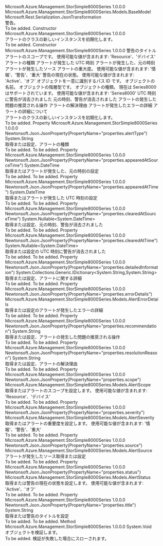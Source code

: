 <Type Name="Alert" FullName="Microsoft.Azure.Management.StorSimple8000Series.Models.Alert">
  <TypeSignature Language="C#" Value="public class Alert : Microsoft.Azure.Management.StorSimple8000Series.Models.BaseModel" />
  <TypeSignature Language="ILAsm" Value=".class public auto ansi beforefieldinit Alert extends Microsoft.Azure.Management.StorSimple8000Series.Models.BaseModel" />
  <TypeSignature Language="DocId" Value="T:Microsoft.Azure.Management.StorSimple8000Series.Models.Alert" />
  <TypeSignature Language="VB.NET" Value="Public Class Alert&#xA;Inherits BaseModel" />
  <TypeSignature Language="F#" Value="type Alert = class&#xA;    inherit BaseModel" />
  <AssemblyInfo>
    <AssemblyName>Microsoft.Azure.Management.StorSimple8000Series</AssemblyName>
    <AssemblyVersion>1.0.0.0</AssemblyVersion>
  </AssemblyInfo>
  <Base>
    <BaseTypeName>Microsoft.Azure.Management.StorSimple8000Series.Models.BaseModel</BaseTypeName>
  </Base>
  <Interfaces />
  <Attributes>
    <Attribute>
      <AttributeName>Microsoft.Rest.Serialization.JsonTransformation</AttributeName>
    </Attribute>
  </Attributes>
  <Docs>
    <summary>
            警告。
            </summary>
    <remarks>To be added.</remarks>
  </Docs>
  <Members>
    <Member MemberName=".ctor">
      <MemberSignature Language="C#" Value="public Alert ();" />
      <MemberSignature Language="ILAsm" Value=".method public hidebysig specialname rtspecialname instance void .ctor() cil managed" />
      <MemberSignature Language="DocId" Value="M:Microsoft.Azure.Management.StorSimple8000Series.Models.Alert.#ctor" />
      <MemberSignature Language="VB.NET" Value="Public Sub New ()" />
      <MemberType>Constructor</MemberType>
      <AssemblyInfo>
        <AssemblyName>Microsoft.Azure.Management.StorSimple8000Series</AssemblyName>
        <AssemblyVersion>1.0.0.0</AssemblyVersion>
      </AssemblyInfo>
      <Parameters />
      <Docs>
        <summary>
            アラートのクラスの新しいインスタンスを初期化します。
            </summary>
        <remarks>To be added.</remarks>
      </Docs>
    </Member>
    <Member MemberName=".ctor">
      <MemberSignature Language="C#" Value="public Alert (string title, Microsoft.Azure.Management.StorSimple8000Series.Models.AlertScope scope, string alertType, DateTime appearedAtTime, DateTime appearedAtSourceTime, Microsoft.Azure.Management.StorSimple8000Series.Models.AlertSource source, Microsoft.Azure.Management.StorSimple8000Series.Models.AlertSeverity severity, Microsoft.Azure.Management.StorSimple8000Series.Models.AlertStatus status, string id = null, string name = null, string type = null, Nullable&lt;Microsoft.Azure.Management.StorSimple8000Series.Models.Kind&gt; kind = null, Nullable&lt;DateTime&gt; clearedAtTime = null, Nullable&lt;DateTime&gt; clearedAtSourceTime = null, string recommendation = null, string resolutionReason = null, Microsoft.Azure.Management.StorSimple8000Series.Models.AlertErrorDetails errorDetails = null, System.Collections.Generic.IDictionary&lt;string,string&gt; detailedInformation = null);" />
      <MemberSignature Language="ILAsm" Value=".method public hidebysig specialname rtspecialname instance void .ctor(string title, valuetype Microsoft.Azure.Management.StorSimple8000Series.Models.AlertScope scope, string alertType, valuetype System.DateTime appearedAtTime, valuetype System.DateTime appearedAtSourceTime, class Microsoft.Azure.Management.StorSimple8000Series.Models.AlertSource source, valuetype Microsoft.Azure.Management.StorSimple8000Series.Models.AlertSeverity severity, valuetype Microsoft.Azure.Management.StorSimple8000Series.Models.AlertStatus status, string id, string name, string type, valuetype System.Nullable`1&lt;valuetype Microsoft.Azure.Management.StorSimple8000Series.Models.Kind&gt; kind, valuetype System.Nullable`1&lt;valuetype System.DateTime&gt; clearedAtTime, valuetype System.Nullable`1&lt;valuetype System.DateTime&gt; clearedAtSourceTime, string recommendation, string resolutionReason, class Microsoft.Azure.Management.StorSimple8000Series.Models.AlertErrorDetails errorDetails, class System.Collections.Generic.IDictionary`2&lt;string, string&gt; detailedInformation) cil managed" />
      <MemberSignature Language="DocId" Value="M:Microsoft.Azure.Management.StorSimple8000Series.Models.Alert.#ctor(System.String,Microsoft.Azure.Management.StorSimple8000Series.Models.AlertScope,System.String,System.DateTime,System.DateTime,Microsoft.Azure.Management.StorSimple8000Series.Models.AlertSource,Microsoft.Azure.Management.StorSimple8000Series.Models.AlertSeverity,Microsoft.Azure.Management.StorSimple8000Series.Models.AlertStatus,System.String,System.String,System.String,System.Nullable{Microsoft.Azure.Management.StorSimple8000Series.Models.Kind},System.Nullable{System.DateTime},System.Nullable{System.DateTime},System.String,System.String,Microsoft.Azure.Management.StorSimple8000Series.Models.AlertErrorDetails,System.Collections.Generic.IDictionary{System.String,System.String})" />
      <MemberSignature Language="VB.NET" Value="Public Sub New (title As String, scope As AlertScope, alertType As String, appearedAtTime As DateTime, appearedAtSourceTime As DateTime, source As AlertSource, severity As AlertSeverity, status As AlertStatus, Optional id As String = null, Optional name As String = null, Optional type As String = null, Optional kind As Nullable(Of Kind) = null, Optional clearedAtTime As Nullable(Of DateTime) = null, Optional clearedAtSourceTime As Nullable(Of DateTime) = null, Optional recommendation As String = null, Optional resolutionReason As String = null, Optional errorDetails As AlertErrorDetails = null, Optional detailedInformation As IDictionary(Of String, String) = null)" />
      <MemberSignature Language="F#" Value="new Microsoft.Azure.Management.StorSimple8000Series.Models.Alert : string * Microsoft.Azure.Management.StorSimple8000Series.Models.AlertScope * string * DateTime * DateTime * Microsoft.Azure.Management.StorSimple8000Series.Models.AlertSource * Microsoft.Azure.Management.StorSimple8000Series.Models.AlertSeverity * Microsoft.Azure.Management.StorSimple8000Series.Models.AlertStatus * string * string * string * Nullable&lt;Microsoft.Azure.Management.StorSimple8000Series.Models.Kind&gt; * Nullable&lt;DateTime&gt; * Nullable&lt;DateTime&gt; * string * string * Microsoft.Azure.Management.StorSimple8000Series.Models.AlertErrorDetails * System.Collections.Generic.IDictionary&lt;string, string&gt; -&gt; Microsoft.Azure.Management.StorSimple8000Series.Models.Alert" Usage="new Microsoft.Azure.Management.StorSimple8000Series.Models.Alert (title, scope, alertType, appearedAtTime, appearedAtSourceTime, source, severity, status, id, name, type, kind, clearedAtTime, clearedAtSourceTime, recommendation, resolutionReason, errorDetails, detailedInformation)" />
      <MemberType>Constructor</MemberType>
      <AssemblyInfo>
        <AssemblyName>Microsoft.Azure.Management.StorSimple8000Series</AssemblyName>
        <AssemblyVersion>1.0.0.0</AssemblyVersion>
      </AssemblyInfo>
      <Parameters>
        <Parameter Name="title" Type="System.String" />
        <Parameter Name="scope" Type="Microsoft.Azure.Management.StorSimple8000Series.Models.AlertScope" />
        <Parameter Name="alertType" Type="System.String" />
        <Parameter Name="appearedAtTime" Type="System.DateTime" />
        <Parameter Name="appearedAtSourceTime" Type="System.DateTime" />
        <Parameter Name="source" Type="Microsoft.Azure.Management.StorSimple8000Series.Models.AlertSource" />
        <Parameter Name="severity" Type="Microsoft.Azure.Management.StorSimple8000Series.Models.AlertSeverity" />
        <Parameter Name="status" Type="Microsoft.Azure.Management.StorSimple8000Series.Models.AlertStatus" />
        <Parameter Name="id" Type="System.String" />
        <Parameter Name="name" Type="System.String" />
        <Parameter Name="type" Type="System.String" />
        <Parameter Name="kind" Type="System.Nullable&lt;Microsoft.Azure.Management.StorSimple8000Series.Models.Kind&gt;" />
        <Parameter Name="clearedAtTime" Type="System.Nullable&lt;System.DateTime&gt;" />
        <Parameter Name="clearedAtSourceTime" Type="System.Nullable&lt;System.DateTime&gt;" />
        <Parameter Name="recommendation" Type="System.String" />
        <Parameter Name="resolutionReason" Type="System.String" />
        <Parameter Name="errorDetails" Type="Microsoft.Azure.Management.StorSimple8000Series.Models.AlertErrorDetails" />
        <Parameter Name="detailedInformation" Type="System.Collections.Generic.IDictionary&lt;System.String,System.String&gt;" />
      </Parameters>
      <Docs>
        <param name="title">警告のタイトル</param>
        <param name="scope">アラートのスコープです。 使用可能な値が含まれます: 'Resource'、'デバイス'</param>
        <param name="alertType">アラートの種類</param>
        <param name="appearedAtTime">アラートが発生した UTC 時刻</param>
        <param name="appearedAtSourceTime">アラートが発生した、元の時刻</param>
        <param name="source">アラートが発生したソース</param>
        <param name="severity">アラートの重大度。 使用可能な値が含まれます: '情報'、'警告'、'重大'</param>
        <param name="status">警告の現在の状態。 使用可能な値が含まれます: 'Active'、'オフ'</param>
        <param name="id">オブジェクトを一意に識別するパス ID です。</param>
        <param name="name">オブジェクトの名前。</param>
        <param name="type">オブジェクトの階層型です。</param>
        <param name="kind">オブジェクトの種類。 現在は Series8000 はサポートされています。 使用可能な値が含まれます: 'Series8000'</param>
        <param name="clearedAtTime">UTC 時刻に警告が消去されました</param>
        <param name="clearedAtSourceTime">元の時刻、警告が消去されました</param>
        <param name="recommendation">アラートの発生した問題の推奨される操作</param>
        <param name="resolutionReason">アラートの解決理由</param>
        <param name="errorDetails">アラートが発生したエラーの詳細</param>
        <param name="detailedInformation">アラートの詳細について</param>
        <summary>
            アラートのクラスの新しいインスタンスを初期化します。
            </summary>
        <remarks>To be added.</remarks>
      </Docs>
    </Member>
    <Member MemberName="AlertType">
      <MemberSignature Language="C#" Value="public string AlertType { get; set; }" />
      <MemberSignature Language="ILAsm" Value=".property instance string AlertType" />
      <MemberSignature Language="DocId" Value="P:Microsoft.Azure.Management.StorSimple8000Series.Models.Alert.AlertType" />
      <MemberSignature Language="VB.NET" Value="Public Property AlertType As String" />
      <MemberSignature Language="F#" Value="member this.AlertType : string with get, set" Usage="Microsoft.Azure.Management.StorSimple8000Series.Models.Alert.AlertType" />
      <MemberType>Property</MemberType>
      <AssemblyInfo>
        <AssemblyName>Microsoft.Azure.Management.StorSimple8000Series</AssemblyName>
        <AssemblyVersion>1.0.0.0</AssemblyVersion>
      </AssemblyInfo>
      <Attributes>
        <Attribute>
          <AttributeName>Newtonsoft.Json.JsonProperty(PropertyName="properties.alertType")</AttributeName>
        </Attribute>
      </Attributes>
      <ReturnValue>
        <ReturnType>System.String</ReturnType>
      </ReturnValue>
      <Docs>
        <summary>
            取得または設定、アラートの種類
            </summary>
        <value>To be added.</value>
        <remarks>To be added.</remarks>
      </Docs>
    </Member>
    <Member MemberName="AppearedAtSourceTime">
      <MemberSignature Language="C#" Value="public DateTime AppearedAtSourceTime { get; set; }" />
      <MemberSignature Language="ILAsm" Value=".property instance valuetype System.DateTime AppearedAtSourceTime" />
      <MemberSignature Language="DocId" Value="P:Microsoft.Azure.Management.StorSimple8000Series.Models.Alert.AppearedAtSourceTime" />
      <MemberSignature Language="VB.NET" Value="Public Property AppearedAtSourceTime As DateTime" />
      <MemberSignature Language="F#" Value="member this.AppearedAtSourceTime : DateTime with get, set" Usage="Microsoft.Azure.Management.StorSimple8000Series.Models.Alert.AppearedAtSourceTime" />
      <MemberType>Property</MemberType>
      <AssemblyInfo>
        <AssemblyName>Microsoft.Azure.Management.StorSimple8000Series</AssemblyName>
        <AssemblyVersion>1.0.0.0</AssemblyVersion>
      </AssemblyInfo>
      <Attributes>
        <Attribute>
          <AttributeName>Newtonsoft.Json.JsonProperty(PropertyName="properties.appearedAtSourceTime")</AttributeName>
        </Attribute>
      </Attributes>
      <ReturnValue>
        <ReturnType>System.DateTime</ReturnType>
      </ReturnValue>
      <Docs>
        <summary>
            取得またはアラートが発生した、元の時刻の設定
            </summary>
        <value>To be added.</value>
        <remarks>To be added.</remarks>
      </Docs>
    </Member>
    <Member MemberName="AppearedAtTime">
      <MemberSignature Language="C#" Value="public DateTime AppearedAtTime { get; set; }" />
      <MemberSignature Language="ILAsm" Value=".property instance valuetype System.DateTime AppearedAtTime" />
      <MemberSignature Language="DocId" Value="P:Microsoft.Azure.Management.StorSimple8000Series.Models.Alert.AppearedAtTime" />
      <MemberSignature Language="VB.NET" Value="Public Property AppearedAtTime As DateTime" />
      <MemberSignature Language="F#" Value="member this.AppearedAtTime : DateTime with get, set" Usage="Microsoft.Azure.Management.StorSimple8000Series.Models.Alert.AppearedAtTime" />
      <MemberType>Property</MemberType>
      <AssemblyInfo>
        <AssemblyName>Microsoft.Azure.Management.StorSimple8000Series</AssemblyName>
        <AssemblyVersion>1.0.0.0</AssemblyVersion>
      </AssemblyInfo>
      <Attributes>
        <Attribute>
          <AttributeName>Newtonsoft.Json.JsonProperty(PropertyName="properties.appearedAtTime")</AttributeName>
        </Attribute>
      </Attributes>
      <ReturnValue>
        <ReturnType>System.DateTime</ReturnType>
      </ReturnValue>
      <Docs>
        <summary>
            取得またはアラートが発生した UTC 時刻の設定
            </summary>
        <value>To be added.</value>
        <remarks>To be added.</remarks>
      </Docs>
    </Member>
    <Member MemberName="ClearedAtSourceTime">
      <MemberSignature Language="C#" Value="public Nullable&lt;DateTime&gt; ClearedAtSourceTime { get; set; }" />
      <MemberSignature Language="ILAsm" Value=".property instance valuetype System.Nullable`1&lt;valuetype System.DateTime&gt; ClearedAtSourceTime" />
      <MemberSignature Language="DocId" Value="P:Microsoft.Azure.Management.StorSimple8000Series.Models.Alert.ClearedAtSourceTime" />
      <MemberSignature Language="VB.NET" Value="Public Property ClearedAtSourceTime As Nullable(Of DateTime)" />
      <MemberSignature Language="F#" Value="member this.ClearedAtSourceTime : Nullable&lt;DateTime&gt; with get, set" Usage="Microsoft.Azure.Management.StorSimple8000Series.Models.Alert.ClearedAtSourceTime" />
      <MemberType>Property</MemberType>
      <AssemblyInfo>
        <AssemblyName>Microsoft.Azure.Management.StorSimple8000Series</AssemblyName>
        <AssemblyVersion>1.0.0.0</AssemblyVersion>
      </AssemblyInfo>
      <Attributes>
        <Attribute>
          <AttributeName>Newtonsoft.Json.JsonProperty(PropertyName="properties.clearedAtSourceTime")</AttributeName>
        </Attribute>
      </Attributes>
      <ReturnValue>
        <ReturnType>System.Nullable&lt;System.DateTime&gt;</ReturnType>
      </ReturnValue>
      <Docs>
        <summary>
            取得または設定、元の時刻、警告が消去されました
            </summary>
        <value>To be added.</value>
        <remarks>To be added.</remarks>
      </Docs>
    </Member>
    <Member MemberName="ClearedAtTime">
      <MemberSignature Language="C#" Value="public Nullable&lt;DateTime&gt; ClearedAtTime { get; set; }" />
      <MemberSignature Language="ILAsm" Value=".property instance valuetype System.Nullable`1&lt;valuetype System.DateTime&gt; ClearedAtTime" />
      <MemberSignature Language="DocId" Value="P:Microsoft.Azure.Management.StorSimple8000Series.Models.Alert.ClearedAtTime" />
      <MemberSignature Language="VB.NET" Value="Public Property ClearedAtTime As Nullable(Of DateTime)" />
      <MemberSignature Language="F#" Value="member this.ClearedAtTime : Nullable&lt;DateTime&gt; with get, set" Usage="Microsoft.Azure.Management.StorSimple8000Series.Models.Alert.ClearedAtTime" />
      <MemberType>Property</MemberType>
      <AssemblyInfo>
        <AssemblyName>Microsoft.Azure.Management.StorSimple8000Series</AssemblyName>
        <AssemblyVersion>1.0.0.0</AssemblyVersion>
      </AssemblyInfo>
      <Attributes>
        <Attribute>
          <AttributeName>Newtonsoft.Json.JsonProperty(PropertyName="properties.clearedAtTime")</AttributeName>
        </Attribute>
      </Attributes>
      <ReturnValue>
        <ReturnType>System.Nullable&lt;System.DateTime&gt;</ReturnType>
      </ReturnValue>
      <Docs>
        <summary>
            取得または設定の UTC 時刻に警告が消去されました
            </summary>
        <value>To be added.</value>
        <remarks>To be added.</remarks>
      </Docs>
    </Member>
    <Member MemberName="DetailedInformation">
      <MemberSignature Language="C#" Value="public System.Collections.Generic.IDictionary&lt;string,string&gt; DetailedInformation { get; set; }" />
      <MemberSignature Language="ILAsm" Value=".property instance class System.Collections.Generic.IDictionary`2&lt;string, string&gt; DetailedInformation" />
      <MemberSignature Language="DocId" Value="P:Microsoft.Azure.Management.StorSimple8000Series.Models.Alert.DetailedInformation" />
      <MemberSignature Language="VB.NET" Value="Public Property DetailedInformation As IDictionary(Of String, String)" />
      <MemberSignature Language="F#" Value="member this.DetailedInformation : System.Collections.Generic.IDictionary&lt;string, string&gt; with get, set" Usage="Microsoft.Azure.Management.StorSimple8000Series.Models.Alert.DetailedInformation" />
      <MemberType>Property</MemberType>
      <AssemblyInfo>
        <AssemblyName>Microsoft.Azure.Management.StorSimple8000Series</AssemblyName>
        <AssemblyVersion>1.0.0.0</AssemblyVersion>
      </AssemblyInfo>
      <Attributes>
        <Attribute>
          <AttributeName>Newtonsoft.Json.JsonProperty(PropertyName="properties.detailedInformation")</AttributeName>
        </Attribute>
      </Attributes>
      <ReturnValue>
        <ReturnType>System.Collections.Generic.IDictionary&lt;System.String,System.String&gt;</ReturnType>
      </ReturnValue>
      <Docs>
        <summary>
            取得または設定、アラートに関する詳細
            </summary>
        <value>To be added.</value>
        <remarks>To be added.</remarks>
      </Docs>
    </Member>
    <Member MemberName="ErrorDetails">
      <MemberSignature Language="C#" Value="public Microsoft.Azure.Management.StorSimple8000Series.Models.AlertErrorDetails ErrorDetails { get; set; }" />
      <MemberSignature Language="ILAsm" Value=".property instance class Microsoft.Azure.Management.StorSimple8000Series.Models.AlertErrorDetails ErrorDetails" />
      <MemberSignature Language="DocId" Value="P:Microsoft.Azure.Management.StorSimple8000Series.Models.Alert.ErrorDetails" />
      <MemberSignature Language="VB.NET" Value="Public Property ErrorDetails As AlertErrorDetails" />
      <MemberSignature Language="F#" Value="member this.ErrorDetails : Microsoft.Azure.Management.StorSimple8000Series.Models.AlertErrorDetails with get, set" Usage="Microsoft.Azure.Management.StorSimple8000Series.Models.Alert.ErrorDetails" />
      <MemberType>Property</MemberType>
      <AssemblyInfo>
        <AssemblyName>Microsoft.Azure.Management.StorSimple8000Series</AssemblyName>
        <AssemblyVersion>1.0.0.0</AssemblyVersion>
      </AssemblyInfo>
      <Attributes>
        <Attribute>
          <AttributeName>Newtonsoft.Json.JsonProperty(PropertyName="properties.errorDetails")</AttributeName>
        </Attribute>
      </Attributes>
      <ReturnValue>
        <ReturnType>Microsoft.Azure.Management.StorSimple8000Series.Models.AlertErrorDetails</ReturnType>
      </ReturnValue>
      <Docs>
        <summary>
            取得または設定のアラートが発生したエラーの詳細
            </summary>
        <value>To be added.</value>
        <remarks>To be added.</remarks>
      </Docs>
    </Member>
    <Member MemberName="Recommendation">
      <MemberSignature Language="C#" Value="public string Recommendation { get; set; }" />
      <MemberSignature Language="ILAsm" Value=".property instance string Recommendation" />
      <MemberSignature Language="DocId" Value="P:Microsoft.Azure.Management.StorSimple8000Series.Models.Alert.Recommendation" />
      <MemberSignature Language="VB.NET" Value="Public Property Recommendation As String" />
      <MemberSignature Language="F#" Value="member this.Recommendation : string with get, set" Usage="Microsoft.Azure.Management.StorSimple8000Series.Models.Alert.Recommendation" />
      <MemberType>Property</MemberType>
      <AssemblyInfo>
        <AssemblyName>Microsoft.Azure.Management.StorSimple8000Series</AssemblyName>
        <AssemblyVersion>1.0.0.0</AssemblyVersion>
      </AssemblyInfo>
      <Attributes>
        <Attribute>
          <AttributeName>Newtonsoft.Json.JsonProperty(PropertyName="properties.recommendation")</AttributeName>
        </Attribute>
      </Attributes>
      <ReturnValue>
        <ReturnType>System.String</ReturnType>
      </ReturnValue>
      <Docs>
        <summary>
            取得または設定、アラートの発生した問題の推奨される操作
            </summary>
        <value>To be added.</value>
        <remarks>To be added.</remarks>
      </Docs>
    </Member>
    <Member MemberName="ResolutionReason">
      <MemberSignature Language="C#" Value="public string ResolutionReason { get; set; }" />
      <MemberSignature Language="ILAsm" Value=".property instance string ResolutionReason" />
      <MemberSignature Language="DocId" Value="P:Microsoft.Azure.Management.StorSimple8000Series.Models.Alert.ResolutionReason" />
      <MemberSignature Language="VB.NET" Value="Public Property ResolutionReason As String" />
      <MemberSignature Language="F#" Value="member this.ResolutionReason : string with get, set" Usage="Microsoft.Azure.Management.StorSimple8000Series.Models.Alert.ResolutionReason" />
      <MemberType>Property</MemberType>
      <AssemblyInfo>
        <AssemblyName>Microsoft.Azure.Management.StorSimple8000Series</AssemblyName>
        <AssemblyVersion>1.0.0.0</AssemblyVersion>
      </AssemblyInfo>
      <Attributes>
        <Attribute>
          <AttributeName>Newtonsoft.Json.JsonProperty(PropertyName="properties.resolutionReason")</AttributeName>
        </Attribute>
      </Attributes>
      <ReturnValue>
        <ReturnType>System.String</ReturnType>
      </ReturnValue>
      <Docs>
        <summary>
            取得または設定、アラートの解決理由
            </summary>
        <value>To be added.</value>
        <remarks>To be added.</remarks>
      </Docs>
    </Member>
    <Member MemberName="Scope">
      <MemberSignature Language="C#" Value="public Microsoft.Azure.Management.StorSimple8000Series.Models.AlertScope Scope { get; set; }" />
      <MemberSignature Language="ILAsm" Value=".property instance valuetype Microsoft.Azure.Management.StorSimple8000Series.Models.AlertScope Scope" />
      <MemberSignature Language="DocId" Value="P:Microsoft.Azure.Management.StorSimple8000Series.Models.Alert.Scope" />
      <MemberSignature Language="VB.NET" Value="Public Property Scope As AlertScope" />
      <MemberSignature Language="F#" Value="member this.Scope : Microsoft.Azure.Management.StorSimple8000Series.Models.AlertScope with get, set" Usage="Microsoft.Azure.Management.StorSimple8000Series.Models.Alert.Scope" />
      <MemberType>Property</MemberType>
      <AssemblyInfo>
        <AssemblyName>Microsoft.Azure.Management.StorSimple8000Series</AssemblyName>
        <AssemblyVersion>1.0.0.0</AssemblyVersion>
      </AssemblyInfo>
      <Attributes>
        <Attribute>
          <AttributeName>Newtonsoft.Json.JsonProperty(PropertyName="properties.scope")</AttributeName>
        </Attribute>
      </Attributes>
      <ReturnValue>
        <ReturnType>Microsoft.Azure.Management.StorSimple8000Series.Models.AlertScope</ReturnType>
      </ReturnValue>
      <Docs>
        <summary>
            取得またはアラートのスコープを設定します。 使用可能な値が含まれます: 'Resource'、'デバイス'
            </summary>
        <value>To be added.</value>
        <remarks>To be added.</remarks>
      </Docs>
    </Member>
    <Member MemberName="Severity">
      <MemberSignature Language="C#" Value="public Microsoft.Azure.Management.StorSimple8000Series.Models.AlertSeverity Severity { get; set; }" />
      <MemberSignature Language="ILAsm" Value=".property instance valuetype Microsoft.Azure.Management.StorSimple8000Series.Models.AlertSeverity Severity" />
      <MemberSignature Language="DocId" Value="P:Microsoft.Azure.Management.StorSimple8000Series.Models.Alert.Severity" />
      <MemberSignature Language="VB.NET" Value="Public Property Severity As AlertSeverity" />
      <MemberSignature Language="F#" Value="member this.Severity : Microsoft.Azure.Management.StorSimple8000Series.Models.AlertSeverity with get, set" Usage="Microsoft.Azure.Management.StorSimple8000Series.Models.Alert.Severity" />
      <MemberType>Property</MemberType>
      <AssemblyInfo>
        <AssemblyName>Microsoft.Azure.Management.StorSimple8000Series</AssemblyName>
        <AssemblyVersion>1.0.0.0</AssemblyVersion>
      </AssemblyInfo>
      <Attributes>
        <Attribute>
          <AttributeName>Newtonsoft.Json.JsonProperty(PropertyName="properties.severity")</AttributeName>
        </Attribute>
      </Attributes>
      <ReturnValue>
        <ReturnType>Microsoft.Azure.Management.StorSimple8000Series.Models.AlertSeverity</ReturnType>
      </ReturnValue>
      <Docs>
        <summary>
            取得またはアラートの重要度を設定します。 使用可能な値が含まれます: '情報'、'警告'、'重大'
            </summary>
        <value>To be added.</value>
        <remarks>To be added.</remarks>
      </Docs>
    </Member>
    <Member MemberName="Source">
      <MemberSignature Language="C#" Value="public Microsoft.Azure.Management.StorSimple8000Series.Models.AlertSource Source { get; set; }" />
      <MemberSignature Language="ILAsm" Value=".property instance class Microsoft.Azure.Management.StorSimple8000Series.Models.AlertSource Source" />
      <MemberSignature Language="DocId" Value="P:Microsoft.Azure.Management.StorSimple8000Series.Models.Alert.Source" />
      <MemberSignature Language="VB.NET" Value="Public Property Source As AlertSource" />
      <MemberSignature Language="F#" Value="member this.Source : Microsoft.Azure.Management.StorSimple8000Series.Models.AlertSource with get, set" Usage="Microsoft.Azure.Management.StorSimple8000Series.Models.Alert.Source" />
      <MemberType>Property</MemberType>
      <AssemblyInfo>
        <AssemblyName>Microsoft.Azure.Management.StorSimple8000Series</AssemblyName>
        <AssemblyVersion>1.0.0.0</AssemblyVersion>
      </AssemblyInfo>
      <Attributes>
        <Attribute>
          <AttributeName>Newtonsoft.Json.JsonProperty(PropertyName="properties.source")</AttributeName>
        </Attribute>
      </Attributes>
      <ReturnValue>
        <ReturnType>Microsoft.Azure.Management.StorSimple8000Series.Models.AlertSource</ReturnType>
      </ReturnValue>
      <Docs>
        <summary>
            アラートが発生したソース取得または設定
            </summary>
        <value>To be added.</value>
        <remarks>To be added.</remarks>
      </Docs>
    </Member>
    <Member MemberName="Status">
      <MemberSignature Language="C#" Value="public Microsoft.Azure.Management.StorSimple8000Series.Models.AlertStatus Status { get; set; }" />
      <MemberSignature Language="ILAsm" Value=".property instance valuetype Microsoft.Azure.Management.StorSimple8000Series.Models.AlertStatus Status" />
      <MemberSignature Language="DocId" Value="P:Microsoft.Azure.Management.StorSimple8000Series.Models.Alert.Status" />
      <MemberSignature Language="VB.NET" Value="Public Property Status As AlertStatus" />
      <MemberSignature Language="F#" Value="member this.Status : Microsoft.Azure.Management.StorSimple8000Series.Models.AlertStatus with get, set" Usage="Microsoft.Azure.Management.StorSimple8000Series.Models.Alert.Status" />
      <MemberType>Property</MemberType>
      <AssemblyInfo>
        <AssemblyName>Microsoft.Azure.Management.StorSimple8000Series</AssemblyName>
        <AssemblyVersion>1.0.0.0</AssemblyVersion>
      </AssemblyInfo>
      <Attributes>
        <Attribute>
          <AttributeName>Newtonsoft.Json.JsonProperty(PropertyName="properties.status")</AttributeName>
        </Attribute>
      </Attributes>
      <ReturnValue>
        <ReturnType>Microsoft.Azure.Management.StorSimple8000Series.Models.AlertStatus</ReturnType>
      </ReturnValue>
      <Docs>
        <summary>
            取得または警告の現在の状態を設定します。 使用可能な値が含まれます: 'Active'、'オフ'
            </summary>
        <value>To be added.</value>
        <remarks>To be added.</remarks>
      </Docs>
    </Member>
    <Member MemberName="Title">
      <MemberSignature Language="C#" Value="public string Title { get; set; }" />
      <MemberSignature Language="ILAsm" Value=".property instance string Title" />
      <MemberSignature Language="DocId" Value="P:Microsoft.Azure.Management.StorSimple8000Series.Models.Alert.Title" />
      <MemberSignature Language="VB.NET" Value="Public Property Title As String" />
      <MemberSignature Language="F#" Value="member this.Title : string with get, set" Usage="Microsoft.Azure.Management.StorSimple8000Series.Models.Alert.Title" />
      <MemberType>Property</MemberType>
      <AssemblyInfo>
        <AssemblyName>Microsoft.Azure.Management.StorSimple8000Series</AssemblyName>
        <AssemblyVersion>1.0.0.0</AssemblyVersion>
      </AssemblyInfo>
      <Attributes>
        <Attribute>
          <AttributeName>Newtonsoft.Json.JsonProperty(PropertyName="properties.title")</AttributeName>
        </Attribute>
      </Attributes>
      <ReturnValue>
        <ReturnType>System.String</ReturnType>
      </ReturnValue>
      <Docs>
        <summary>
            取得または警告のタイトルを設定
            </summary>
        <value>To be added.</value>
        <remarks>To be added.</remarks>
      </Docs>
    </Member>
    <Member MemberName="Validate">
      <MemberSignature Language="C#" Value="public virtual void Validate ();" />
      <MemberSignature Language="ILAsm" Value=".method public hidebysig newslot virtual instance void Validate() cil managed" />
      <MemberSignature Language="DocId" Value="M:Microsoft.Azure.Management.StorSimple8000Series.Models.Alert.Validate" />
      <MemberSignature Language="VB.NET" Value="Public Overridable Sub Validate ()" />
      <MemberSignature Language="F#" Value="abstract member Validate : unit -&gt; unit&#xA;override this.Validate : unit -&gt; unit" Usage="alert.Validate " />
      <MemberType>Method</MemberType>
      <AssemblyInfo>
        <AssemblyName>Microsoft.Azure.Management.StorSimple8000Series</AssemblyName>
        <AssemblyVersion>1.0.0.0</AssemblyVersion>
      </AssemblyInfo>
      <ReturnValue>
        <ReturnType>System.Void</ReturnType>
      </ReturnValue>
      <Parameters />
      <Docs>
        <summary>
            オブジェクトを検証します。
            </summary>
        <remarks>To be added.</remarks>
        <exception cref="T:Microsoft.Rest.ValidationException">
            検証が失敗した場合にスローされます。
            </exception>
      </Docs>
    </Member>
  </Members>
</Type>
